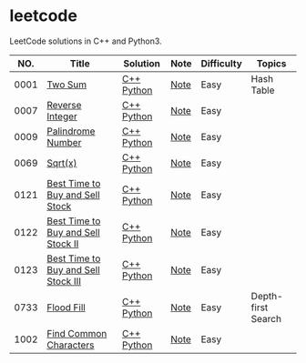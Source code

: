 leetcode
========

LeetCode solutions in C++ and Python3.

|NO.|Title|Solution|Note|Difficulty|Topics|
|---|-----|--------|----|----------|------|
|0001|[Two Sum](https://leetcode.com/problems/two-sum)|[C++](cpp/0001.two-sum.cpp) [Python](py/0001.two-sum.py)|[Note](note/0001.two-sum.md)|Easy|Hash Table|
|0007|[Reverse Integer](https://leetcode.com/problems/reverse-integer/)|[C++](cpp/0007.reverse-integer.cpp) [Python](py/0007.reverse-integer.py)|[Note](note/0007.reverse-integer.md)|Easy||
|0009|[Palindrome Number](https://leetcode.com/problems/palindrome-number/)|[C++](cpp/0009.palindrome-number.cpp) [Python](py/0009.palindrome-number.py)|[Note](note/0009.palindrome-number.md)|Easy||
|0069|[Sqrt(x)](https://leetcode.com/problems/sqrtx/)|[C++](cpp/0069.sqrt-x.cpp) [Python](py/0069.sqrt-x.py)|[Note](note/0069.sqrt-x.md)|Easy||
|0121|[Best Time to Buy and Sell Stock](https://leetcode.com/problems/best-time-to-buy-and-sell-stock/)|[C++](cpp/0121.best-time-to-buy-and-sell-stock.cpp) [Python](py/0121.best-time-to-buy-and-sell-stock.py)|[Note](note/0121.best-time-to-buy-and-sell-stock.md)|Easy||
|0122|[Best Time to Buy and Sell Stock II](https://leetcode.com/problems/best-time-to-buy-and-sell-stock-ii/)|[C++](cpp/0122.best-time-to-buy-and-sell-stock-ii.cpp) [Python](py/0122.best-time-to-buy-and-sell-stock-ii.py)|[Note](note/0122.best-time-to-buy-and-sell-stock-ii.md)|Easy||
|0123|[Best Time to Buy and Sell Stock III](https://leetcode.com/problems/best-time-to-buy-and-sell-stock-iii/)|[C++](cpp/0123.best-time-to-buy-and-sell-stock-iii.cpp) [Python](py/0123.best-time-to-buy-and-sell-stock-iii.py)|[Note](note/0123.best-time-to-buy-and-sell-stock-iii.md)|Easy||
|0733|[Flood Fill](https://leetcode.com/problems/flood-fill/)|[C++]() [Python](py/0733.flood-fill.py)|[Note]()|Easy| Depth-first Search |
|1002|[Find Common Characters](https://leetcode.com/problems/find-common-characters/)|[C++](cpp/1002.find-common-characters.cpp) [Python](py/1002.find-common-characters.py)|[Note](note/1002.find-common-characters.md)|Easy|
